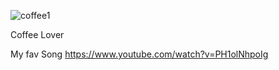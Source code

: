 ![coffee1](https://user-images.githubusercontent.com/87203389/125119930-63335680-e10f-11eb-893c-51dcdd47b185.jpg)

Coffee Lover

My fav Song https://www.youtube.com/watch?v=PH1olNhpoIg
